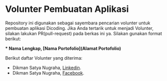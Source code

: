 # Volunter Pembuatan Aplikasi

Repository ini digunakan sebagai sayembara pencarian volunter untuk pembuatan aplikasi Dicoding. Jika Anda tertarik untuk menjadi Volunter, silakan lakukan PR(pull-request) pada berkas ini ya. Silakan gunakan format berikut:

**\* Nama Lengkap, [Nama Portofolio](Alamat Portofolio)**

Berikut daftar Volunter yang diterima:

* Dikman Satya Nugraha, [Linkedin](https://www.linkedin.com/in/dikman-satya-nugraha-b645aa1b2/).
* Dikman Satya Nugraha, [Facebook](https://web.facebook.com/dikmansn.2282).
